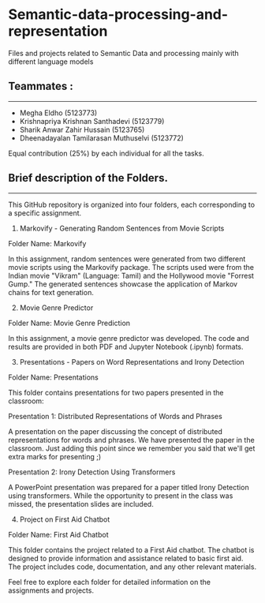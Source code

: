 # Semantic-data-processing-and-representation

Files and projects related to Semantic Data and processing mainly with different language models

## Teammates :
***
* Megha Eldho (5123773)
* Krishnapriya Krishnan Santhadevi (5123779)
* Sharik Anwar Zahir Hussain (5123765)
* Dheenadayalan Tamilarasan Muthuselvi (5123772)

Equal contribution (25%) by each individual for all the tasks.

## Brief description of the Folders.
***

This GitHub repository is organized into four folders, each corresponding to a specific assignment. 

1. Markovify - Generating Random Sentences from Movie Scripts

Folder Name: Markovify

In this assignment, random sentences were generated from two different movie scripts using the Markovify package. The scripts used were from the Indian movie "Vikram" (Language: Tamil) and the Hollywood movie "Forrest Gump." The generated sentences showcase the application of Markov chains for text generation.

2. Movie Genre Predictor

Folder Name: Movie Genre Prediction

In this assignment, a movie genre predictor was developed. The code and results are provided in both PDF and Jupyter Notebook (.ipynb) formats.

3. Presentations - Papers on Word Representations and Irony Detection

Folder Name: Presentations

This folder contains presentations for two papers presented in the classroom:

Presentation 1: Distributed Representations of Words and Phrases

A presentation on the paper discussing the concept of distributed representations for words and phrases. We have presented the paper in the classroom. Just adding this point since we remember you said that we'll get extra marks for presenting ;)

Presentation 2: Irony Detection Using Transformers

A PowerPoint presentation was prepared for a paper titled Irony Detection using transformers. While the opportunity to present in the class was missed, the presentation slides are included.

4. Project on First Aid Chatbot

Folder Name: First Aid Chatbot

This folder contains the project related to a First Aid chatbot. The chatbot is designed to provide information and assistance related to basic first aid. The project includes code, documentation, and any other relevant materials.

Feel free to explore each folder for detailed information on the assignments and projects.
